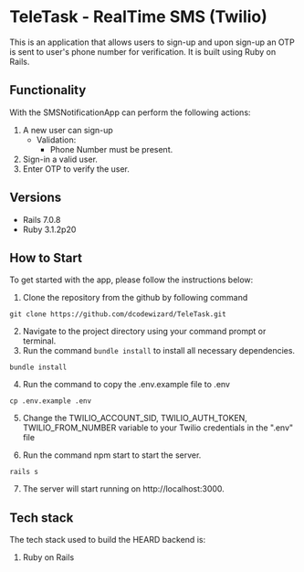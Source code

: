 # TeleTask - RealTime SMS (Twilio)

This is an application that allows users to sign-up and upon sign-up an OTP is sent to user's phone number for verification. It is built using Ruby on Rails.

## Functionality

With the SMSNotificationApp can perform the following actions:

1. A new user can sign-up
   - Validation:
     - Phone Number must be present.
2. Sign-in a valid user.
3. Enter OTP to verify the user.

## Versions

- Rails 7.0.8
- Ruby 3.1.2p20

## How to Start

To get started with the app, please follow the instructions below:

1. Clone the repository from the github by following command

```
git clone https://github.com/dcodewizard/TeleTask.git
```

2. Navigate to the project directory using your command prompt or terminal.
3. Run the command `bundle install` to install all necessary dependencies.

```ssh
bundle install
```

4. Run the command to copy the .env.example file to .env

```ssh
cp .env.example .env
```

5. Change the TWILIO_ACCOUNT_SID, TWILIO_AUTH_TOKEN, TWILIO_FROM_NUMBER variable to your Twilio credentials in the ".env" file

6. Run the command npm start to start the server.

```ssh
rails s
```

7. The server will start running on http://localhost:3000.

## Tech stack

The tech stack used to build the HEARD backend is:

1. Ruby on Rails
